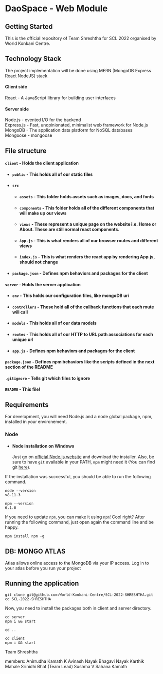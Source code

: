 # DaoSpace - Web Module

## Getting Started
This is the official repository of Team Shreshtha for SCL 2022 organised by World Konkani Centre.

## Technology Stack
The project implementation will be done using MERN (MongoDB Express React NodeJS) stack. 
#### Client side
  React - A JavaScript library for building user interfaces<br>
#### Server side
  Node.js - evented I/O for the backend<br>
  Express.js - Fast, unopinionated, minimalist web framework for Node.js<br>
  MongoDB - The application data platform for NoSQL databases<br>
  Mongoose - mongoose<br>

## File structure
#### `client` - Holds the client application
- #### `public` - This holds all of our static files
- #### `src`
    - #### `assets` - This folder holds assets such as images, docs, and fonts
    - #### `components` - This folder holds all of the different components that will make up our views
    - #### `views` - These represent a unique page on the website i.e. Home or About. These are still normal react components.
    - #### `App.js` - This is what renders all of our browser routes and different views
    - #### `index.js` - This is what renders the react app by rendering App.js, should not change
- #### `package.json` - Defines npm behaviors and packages for the client
#### `server` - Holds the server application
- #### `env` - This holds our configuration files, like mongoDB uri
- #### `controllers` - These hold all of the callback functions that each route will call
- #### `models` - This holds all of our data models
- #### `routes` - This holds all of our HTTP to URL path associations for each unique url
- #### `app.js` - Defines npm behaviors and packages for the client
#### `package.json` - Defines npm behaviors like the scripts defined in the next section of the README
#### `.gitignore` - Tells git which files to ignore
#### `README` - This file!

## Requirements
For development, you will need Node.js and a node global package, npm, installed in your environement.

### Node
- #### Node installation on Windows

  Just go on [official Node.js website](https://nodejs.org/) and download the installer.
Also, be sure to have `git` available in your PATH, `npm` might need it (You can find git [here](https://git-scm.com/)).

If the installation was successful, you should be able to run the following command.

    node --version
    v8.11.3

    npm --version
    6.1.0

If you need to update `npm`, you can make it using `npm`! Cool right? After running the following command, just open again the command line and be happy.

    npm install npm -g
    
## DB: MONGO ATLAS
    
   Atlas allows online access to the MongoDB via your IP access. Log in to your atlas before you run your project
    
## Running the application

    git clone git@github.com:World-Konkani-Centre/SCL-2022-SHRESHTHA.git
    cd SCL-2022-SHRESHTHA
    
  Now, you need to install the packages both in client and server directory. 
  
    cd server
    npm i && start
    
    cd ..
   
    cd client
    npm i && start



Team Shreshtha

members:
Anirrudha Kamath
K Avinash Nayak
Bhagavi Nayak
Karthik Mahale
Srinidhi Bhat (Team Lead)
Sushma
V Sahana Kamath
